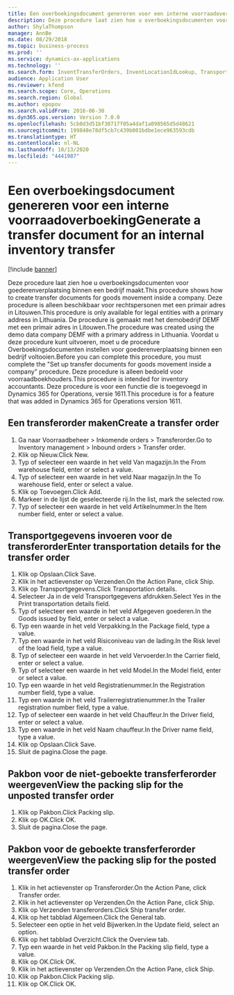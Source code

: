 ```yaml
---
title: Een overboekingsdocument genereren voor een interne voorraadoverboeking
description: Deze procedure laat zien hoe u overboekingsdocumenten voor goederenverplaatsing binnen een bedrijf maakt.
author: ShylaThompson
manager: AnnBe
ms.date: 08/29/2018
ms.topic: business-process
ms.prod: ''
ms.service: dynamics-ax-applications
ms.technology: ''
ms.search.form: InventTransferOrders, InventLocationIdLookup, TransportationDocument, HcmWorkerLookUp, SrsReportViewerForm, InventTransferParmShip
audience: Application User
ms.reviewer: kfend
ms.search.scope: Core, Operations
ms.search.region: Global
ms.author: epopov
ms.search.validFrom: 2016-06-30
ms.dyn365.ops.version: Version 7.0.0
ms.openlocfilehash: 5cb0d3d51bf30717f05a4daf1a098565d5d48621
ms.sourcegitcommit: 199848e78df5cb7c439b001bdbe1ece963593cdb
ms.translationtype: HT
ms.contentlocale: nl-NL
ms.lasthandoff: 10/13/2020
ms.locfileid: "4441987"
---
```

# <a name="generate-a-transfer-document-for-an-internal-inventory-transfer"></a><span data-ttu-id="47761-103">Een overboekingsdocument genereren voor een interne voorraadoverboeking</span><span class="sxs-lookup"><span data-stu-id="47761-103">Generate a transfer document for an internal inventory transfer</span></span>

[!include [banner](../../includes/banner.md)]

<span data-ttu-id="47761-104">Deze procedure laat zien hoe u overboekingsdocumenten voor goederenverplaatsing binnen een bedrijf maakt.</span><span class="sxs-lookup"><span data-stu-id="47761-104">This procedure shows how to create transfer documents for goods movement inside a company.</span></span> <span data-ttu-id="47761-105">Deze procedure is alleen beschikbaar voor rechtspersonen met een primair adres in Litouwen.</span><span class="sxs-lookup"><span data-stu-id="47761-105">This procedure is only available for legal entities with a primary address in Lithuania.</span></span> <span data-ttu-id="47761-106">De procedure is gemaakt met het demobedrijf DEMF met een primair adres in Litouwen.</span><span class="sxs-lookup"><span data-stu-id="47761-106">The procedure was created using the demo data company DEMF with a primary address in Lithuania.</span></span> <span data-ttu-id="47761-107">Voordat u deze procedure kunt uitvoeren, moet u de procedure Overboekingsdocumenten instellen voor goederenverplaatsing binnen een bedrijf voltooien.</span><span class="sxs-lookup"><span data-stu-id="47761-107">Before you can complete this procedure, you must complete the "Set up transfer documents for goods movement inside a company" procedure.</span></span> <span data-ttu-id="47761-108">Deze procedure is alleen bedoeld voor voorraadboekhouders.</span><span class="sxs-lookup"><span data-stu-id="47761-108">This procedure is intended for inventory accountants.</span></span> <span data-ttu-id="47761-109">Deze procedure is voor een functie die is toegevoegd in Dynamics 365 for Operations, versie 1611.</span><span class="sxs-lookup"><span data-stu-id="47761-109">This procedure is for a feature that was added in Dynamics 365 for Operations version 1611.</span></span>


## <a name="create-a-transfer-order"></a><span data-ttu-id="47761-110">Een transferorder maken</span><span class="sxs-lookup"><span data-stu-id="47761-110">Create a transfer order</span></span>
1. <span data-ttu-id="47761-111">Ga naar Voorraadbeheer > Inkomende orders > Transferorder.</span><span class="sxs-lookup"><span data-stu-id="47761-111">Go to Inventory management > Inbound orders > Transfer order.</span></span>
2. <span data-ttu-id="47761-112">Klik op Nieuw.</span><span class="sxs-lookup"><span data-stu-id="47761-112">Click New.</span></span>
3. <span data-ttu-id="47761-113">Typ of selecteer een waarde in het veld Van magazijn.</span><span class="sxs-lookup"><span data-stu-id="47761-113">In the From warehouse field, enter or select a value.</span></span>
4. <span data-ttu-id="47761-114">Typ of selecteer een waarde in het veld Naar magazijn.</span><span class="sxs-lookup"><span data-stu-id="47761-114">In the To warehouse field, enter or select a value.</span></span>
5. <span data-ttu-id="47761-115">Klik op Toevoegen.</span><span class="sxs-lookup"><span data-stu-id="47761-115">Click Add.</span></span>
6. <span data-ttu-id="47761-116">Markeer in de lijst de geselecteerde rij.</span><span class="sxs-lookup"><span data-stu-id="47761-116">In the list, mark the selected row.</span></span>
7. <span data-ttu-id="47761-117">Typ of selecteer een waarde in het veld Artikelnummer.</span><span class="sxs-lookup"><span data-stu-id="47761-117">In the Item number field, enter or select a value.</span></span>

## <a name="enter-transportation-details-for-the-transfer-order"></a><span data-ttu-id="47761-118">Transportgegevens invoeren voor de transferorder</span><span class="sxs-lookup"><span data-stu-id="47761-118">Enter transportation details for the transfer order</span></span>
1. <span data-ttu-id="47761-119">Klik op Opslaan.</span><span class="sxs-lookup"><span data-stu-id="47761-119">Click Save.</span></span>
2. <span data-ttu-id="47761-120">Klik in het actievenster op Verzenden.</span><span class="sxs-lookup"><span data-stu-id="47761-120">On the Action Pane, click Ship.</span></span>
3. <span data-ttu-id="47761-121">Klik op Transportgegevens.</span><span class="sxs-lookup"><span data-stu-id="47761-121">Click Transportation details.</span></span>
4. <span data-ttu-id="47761-122">Selecteer Ja in de veld Transportgegevens afdrukken.</span><span class="sxs-lookup"><span data-stu-id="47761-122">Select Yes in the Print transportation details field.</span></span>
5. <span data-ttu-id="47761-123">Typ of selecteer een waarde in het veld Afgegeven goederen.</span><span class="sxs-lookup"><span data-stu-id="47761-123">In the Goods issued by field, enter or select a value.</span></span>
6. <span data-ttu-id="47761-124">Typ een waarde in het veld Verpakking.</span><span class="sxs-lookup"><span data-stu-id="47761-124">In the Package field, type a value.</span></span>
7. <span data-ttu-id="47761-125">Typ een waarde in het veld Risiconiveau van de lading.</span><span class="sxs-lookup"><span data-stu-id="47761-125">In the Risk level of the load field, type a value.</span></span>
8. <span data-ttu-id="47761-126">Typ of selecteer een waarde in het veld Vervoerder.</span><span class="sxs-lookup"><span data-stu-id="47761-126">In the Carrier field, enter or select a value.</span></span>
9. <span data-ttu-id="47761-127">Typ of selecteer een waarde in het veld Model.</span><span class="sxs-lookup"><span data-stu-id="47761-127">In the Model field, enter or select a value.</span></span>
10. <span data-ttu-id="47761-128">Typ een waarde in het veld Registratienummer.</span><span class="sxs-lookup"><span data-stu-id="47761-128">In the Registration number field, type a value.</span></span>
11. <span data-ttu-id="47761-129">Typ een waarde in het veld Trailerregistratienummer.</span><span class="sxs-lookup"><span data-stu-id="47761-129">In the Trailer registration number field, type a value.</span></span>
12. <span data-ttu-id="47761-130">Typ of selecteer een waarde in het veld Chauffeur.</span><span class="sxs-lookup"><span data-stu-id="47761-130">In the Driver field, enter or select a value.</span></span>
13. <span data-ttu-id="47761-131">Typ een waarde in het veld Naam chauffeur.</span><span class="sxs-lookup"><span data-stu-id="47761-131">In the Driver name field, type a value.</span></span>
14. <span data-ttu-id="47761-132">Klik op Opslaan.</span><span class="sxs-lookup"><span data-stu-id="47761-132">Click Save.</span></span>
15. <span data-ttu-id="47761-133">Sluit de pagina.</span><span class="sxs-lookup"><span data-stu-id="47761-133">Close the page.</span></span>

## <a name="view-the-packing-slip-for-the-unposted-transfer-order"></a><span data-ttu-id="47761-134">Pakbon voor de niet-geboekte transferferorder weergeven</span><span class="sxs-lookup"><span data-stu-id="47761-134">View the packing slip for the unposted transfer order</span></span>
1. <span data-ttu-id="47761-135">Klik op Pakbon.</span><span class="sxs-lookup"><span data-stu-id="47761-135">Click Packing slip.</span></span>
2. <span data-ttu-id="47761-136">Klik op OK.</span><span class="sxs-lookup"><span data-stu-id="47761-136">Click OK.</span></span>
3. <span data-ttu-id="47761-137">Sluit de pagina.</span><span class="sxs-lookup"><span data-stu-id="47761-137">Close the page.</span></span>

## <a name="view-the-packing-slip-for-the-posted-transfer-order"></a><span data-ttu-id="47761-138">Pakbon voor de geboekte transferferorder weergeven</span><span class="sxs-lookup"><span data-stu-id="47761-138">View the packing slip for the posted transfer order</span></span>
1. <span data-ttu-id="47761-139">Klik in het actievenster op Transferorder.</span><span class="sxs-lookup"><span data-stu-id="47761-139">On the Action Pane, click Transfer order.</span></span>
2. <span data-ttu-id="47761-140">Klik in het actievenster op Verzenden.</span><span class="sxs-lookup"><span data-stu-id="47761-140">On the Action Pane, click Ship.</span></span>
3. <span data-ttu-id="47761-141">Klik op Verzenden transferorders.</span><span class="sxs-lookup"><span data-stu-id="47761-141">Click Ship transfer order.</span></span>
4. <span data-ttu-id="47761-142">Klik op het tabblad Algemeen.</span><span class="sxs-lookup"><span data-stu-id="47761-142">Click the General tab.</span></span>
5. <span data-ttu-id="47761-143">Selecteer een optie in het veld Bijwerken.</span><span class="sxs-lookup"><span data-stu-id="47761-143">In the Update field, select an option.</span></span>
6. <span data-ttu-id="47761-144">Klik op het tabblad Overzicht.</span><span class="sxs-lookup"><span data-stu-id="47761-144">Click the Overview tab.</span></span>
7. <span data-ttu-id="47761-145">Typ een waarde in het veld Pakbon.</span><span class="sxs-lookup"><span data-stu-id="47761-145">In the Packing slip field, type a value.</span></span>
8. <span data-ttu-id="47761-146">Klik op OK.</span><span class="sxs-lookup"><span data-stu-id="47761-146">Click OK.</span></span>
9. <span data-ttu-id="47761-147">Klik in het actievenster op Verzenden.</span><span class="sxs-lookup"><span data-stu-id="47761-147">On the Action Pane, click Ship.</span></span>
10. <span data-ttu-id="47761-148">Klik op Pakbon.</span><span class="sxs-lookup"><span data-stu-id="47761-148">Click Packing slip.</span></span>
11. <span data-ttu-id="47761-149">Klik op OK.</span><span class="sxs-lookup"><span data-stu-id="47761-149">Click OK.</span></span>

